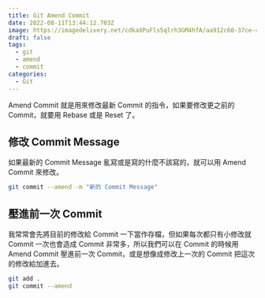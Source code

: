 ```yaml
---
title: Git Amend Commit
date: 2022-08-11T13:44:12.703Z
image: https://imagedelivery.net/cdkaXPuFls5qlrh3GM4hfA/aa912c60-37ce-4fc5-6187-568499120700/public
draft: false
tags:
  - git
  - amend
  - commit
categories:
  - Git
---
```


Amend Commit 就是用來修改最新 Commit 的指令，如果要修改更之前的 Commit，就要用 Rebase 或是 Reset 了。

<!--more-->

## 修改 Commit Message

如果最新的 Commit Message 亂寫或是寫的什麼不該寫的，就可以用 Amend Commit 來修改。

```bash
git commit --amend -m "新的 Commit Message"
```

## 壓進前一次 Commit

我常常會先將目前的修改給 Commit 一下當作存檔，但如果每次都只有小修改就 Commit 一次也會造成 Commit 非常多，所以我們可以在 Commit 的時候用 Amend Commit 壓進前一次 Commit，或是想像成修改上一次的 Commit 把這次的修改給加進去。

```bash
git add .
git commit --amend
```
